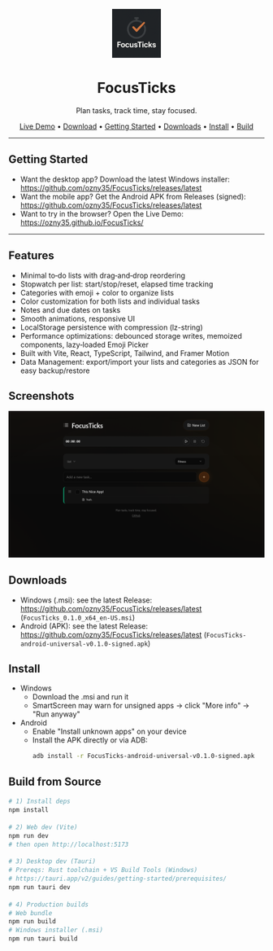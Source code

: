 <p align="center">
  <a href="https://ozny35.github.io/FocusTicks/" target="_blank" rel="noopener">
    <img src="focusticks_logo.png" alt="FocusTicks Logo" height="96">
  </a>
</p>

<h1 align="center">FocusTicks</h1>
<p align="center">
  Plan tasks, track time, stay focused.
</p>

<p align="center">
  <a href="https://ozny35.github.io/FocusTicks/">Live Demo</a> •
  <a href="https://github.com/ozny35/FocusTicks/releases/latest">Download</a> •
  <a href="#getting-started">Getting Started</a> •
  <a href="#downloads">Downloads</a> •
  <a href="#install">Install</a> •
  <a href="#build-from-source">Build</a>
</p>

---

## Getting Started
- Want the desktop app? Download the latest Windows installer: https://github.com/ozny35/FocusTicks/releases/latest
- Want the mobile app? Get the Android APK from Releases (signed): https://github.com/ozny35/FocusTicks/releases/latest
- Want to try in the browser? Open the Live Demo: https://ozny35.github.io/FocusTicks/

---

## Features
- Minimal to‑do lists with drag‑and‑drop reordering
- Stopwatch per list: start/stop/reset, elapsed time tracking
- Categories with emoji + color to organize lists
- Color customization for both lists and individual tasks
- Notes and due dates on tasks
- Smooth animations, responsive UI
- LocalStorage persistence with compression (lz-string)
- Performance optimizations: debounced storage writes, memoized components, lazy‑loaded Emoji Picker
- Built with Vite, React, TypeScript, Tailwind, and Framer Motion
- Data Management: export/import your lists and categories as JSON for easy backup/restore

## Screenshots
<img src="focusticks_screenshot.png" alt="FocusTicks screenshot" width="800">

## Downloads
- Windows (.msi): see the latest Release: https://github.com/ozny35/FocusTicks/releases/latest (`FocusTicks_0.1.0_x64_en-US.msi`)
- Android (APK): see the latest Release: https://github.com/ozny35/FocusTicks/releases/latest (`FocusTicks-android-universal-v0.1.0-signed.apk`)

## Install
- Windows
  - Download the .msi and run it
  - SmartScreen may warn for unsigned apps → click "More info" → "Run anyway"
- Android
  - Enable "Install unknown apps" on your device
  - Install the APK directly or via ADB:
    ```bash
    adb install -r FocusTicks-android-universal-v0.1.0-signed.apk 
    ```

## Build from Source
```bash
# 1) Install deps
npm install

# 2) Web dev (Vite)
npm run dev
# then open http://localhost:5173

# 3) Desktop dev (Tauri)
# Prereqs: Rust toolchain + VS Build Tools (Windows)
# https://tauri.app/v2/guides/getting-started/prerequisites/
npm run tauri dev

# 4) Production builds
# Web bundle
npm run build
# Windows installer (.msi)
npm run tauri build
